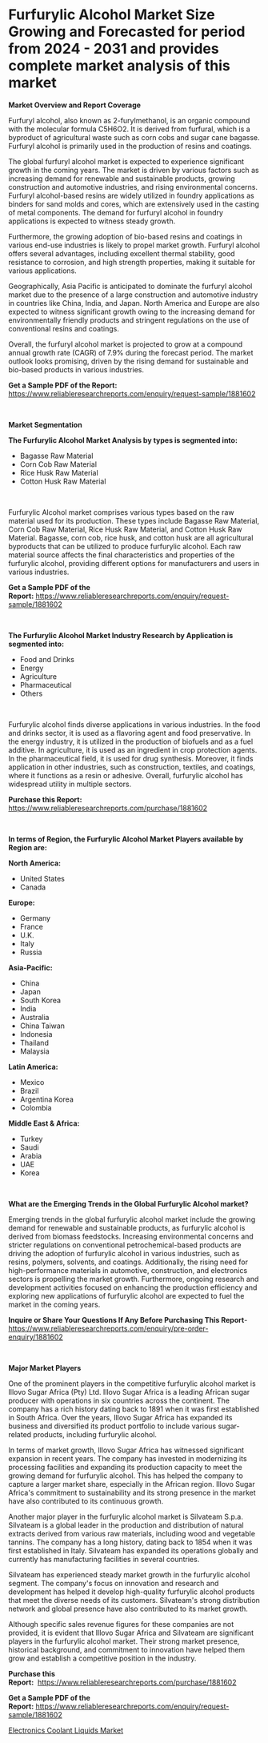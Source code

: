 <p><h1>Furfurylic Alcohol Market Size Growing and Forecasted for period from 2024 - 2031 and provides complete market analysis of this market</h1></p><p><strong>Market Overview and Report Coverage</strong></p>
<p><p>Furfuryl alcohol, also known as 2-furylmethanol, is an organic compound with the molecular formula C5H6O2. It is derived from furfural, which is a byproduct of agricultural waste such as corn cobs and sugar cane bagasse. Furfuryl alcohol is primarily used in the production of resins and coatings.</p><p>The global furfuryl alcohol market is expected to experience significant growth in the coming years. The market is driven by various factors such as increasing demand for renewable and sustainable products, growing construction and automotive industries, and rising environmental concerns. Furfuryl alcohol-based resins are widely utilized in foundry applications as binders for sand molds and cores, which are extensively used in the casting of metal components. The demand for furfuryl alcohol in foundry applications is expected to witness steady growth.</p><p>Furthermore, the growing adoption of bio-based resins and coatings in various end-use industries is likely to propel market growth. Furfuryl alcohol offers several advantages, including excellent thermal stability, good resistance to corrosion, and high strength properties, making it suitable for various applications.</p><p>Geographically, Asia Pacific is anticipated to dominate the furfuryl alcohol market due to the presence of a large construction and automotive industry in countries like China, India, and Japan. North America and Europe are also expected to witness significant growth owing to the increasing demand for environmentally friendly products and stringent regulations on the use of conventional resins and coatings.</p><p>Overall, the furfuryl alcohol market is projected to grow at a compound annual growth rate (CAGR) of 7.9% during the forecast period. The market outlook looks promising, driven by the rising demand for sustainable and bio-based products in various industries.</p></p>
<p><strong>Get a Sample PDF of the Report:</strong> <a href="https://www.reliableresearchreports.com/enquiry/request-sample/1881602">https://www.reliableresearchreports.com/enquiry/request-sample/1881602</a></p>
<p>&nbsp;</p>
<p><strong>Market Segmentation</strong></p>
<p><strong>The Furfurylic Alcohol Market Analysis by types is segmented into:</strong></p>
<p><ul><li>Bagasse Raw Material</li><li>Corn Cob Raw Material</li><li>Rice Husk Raw Material</li><li>Cotton Husk Raw Material</li></ul></p>
<p>&nbsp;</p>
<p><p>Furfurylic Alcohol market comprises various types based on the raw material used for its production. These types include Bagasse Raw Material, Corn Cob Raw Material, Rice Husk Raw Material, and Cotton Husk Raw Material. Bagasse, corn cob, rice husk, and cotton husk are all agricultural byproducts that can be utilized to produce furfurylic alcohol. Each raw material source affects the final characteristics and properties of the furfurylic alcohol, providing different options for manufacturers and users in various industries.</p></p>
<p><strong>Get a Sample PDF of the Report:</strong>&nbsp;<a href="https://www.reliableresearchreports.com/enquiry/request-sample/1881602">https://www.reliableresearchreports.com/enquiry/request-sample/1881602</a></p>
<p>&nbsp;</p>
<p><strong>The Furfurylic Alcohol Market Industry Research by Application is segmented into:</strong></p>
<p><ul><li>Food and Drinks</li><li>Energy</li><li>Agriculture</li><li>Pharmaceutical</li><li>Others</li></ul></p>
<p>&nbsp;</p>
<p><p>Furfurylic alcohol finds diverse applications in various industries. In the food and drinks sector, it is used as a flavoring agent and food preservative. In the energy industry, it is utilized in the production of biofuels and as a fuel additive. In agriculture, it is used as an ingredient in crop protection agents. In the pharmaceutical field, it is used for drug synthesis. Moreover, it finds application in other industries, such as construction, textiles, and coatings, where it functions as a resin or adhesive. Overall, furfurylic alcohol has widespread utility in multiple sectors.</p></p>
<p><strong>Purchase this Report:</strong>&nbsp; <a href="https://www.reliableresearchreports.com/purchase/1881602">https://www.reliableresearchreports.com/purchase/1881602</a></p>
<p>&nbsp;</p>
<p><strong>In terms of Region, the Furfurylic Alcohol Market Players available by Region are:</strong></p>
<p>
    <p> <strong> North America: </strong>
        <ul>
            <li>United States</li>
            <li>Canada</li>
        </ul>
        </p> 
    <p> <strong> Europe: </strong>
        <ul>
            <li>Germany</li>
            <li>France</li>
            <li>U.K.</li>
            <li>Italy</li>
            <li>Russia</li>
        </ul>
        </p> 
    <p> <strong> Asia-Pacific: </strong>
        <ul>
            <li>China</li>
            <li>Japan</li>
            <li>South Korea</li>
            <li>India</li>
            <li>Australia</li>
            <li>China Taiwan</li>
            <li>Indonesia</li>
            <li>Thailand</li>
            <li>Malaysia</li>
        </ul>
        </p> 
    <p> <strong> Latin America: </strong>
        <ul>
            <li>Mexico</li>
            <li>Brazil</li>
            <li>Argentina Korea</li>
            <li>Colombia</li>
        </ul>
        </p> 
    <p> <strong> Middle East & Africa: </strong>
        <ul>
            <li>Turkey</li>
            <li>Saudi</li>
            <li>Arabia</li>
            <li>UAE</li>
            <li>Korea</li>
        </ul>
    </p>
    </p>
<p>&nbsp;</p>
<p><strong>What are the Emerging Trends in the Global Furfurylic Alcohol market?</strong></p>
<p><p>Emerging trends in the global furfurylic alcohol market include the growing demand for renewable and sustainable products, as furfurylic alcohol is derived from biomass feedstocks. Increasing environmental concerns and stricter regulations on conventional petrochemical-based products are driving the adoption of furfurylic alcohol in various industries, such as resins, polymers, solvents, and coatings. Additionally, the rising need for high-performance materials in automotive, construction, and electronics sectors is propelling the market growth. Furthermore, ongoing research and development activities focused on enhancing the production efficiency and exploring new applications of furfurylic alcohol are expected to fuel the market in the coming years.</p></p>
<p><strong>Inquire or Share Your Questions If Any Before Purchasing This Report</strong>- <a href="https://www.reliableresearchreports.com/enquiry/pre-order-enquiry/1881602">https://www.reliableresearchreports.com/enquiry/pre-order-enquiry/1881602</a></p>
<p>&nbsp;</p>
<p><strong>Major Market Players</strong></p>
<p><p>One of the prominent players in the competitive furfurylic alcohol market is Illovo Sugar Africa (Pty) Ltd. Illovo Sugar Africa is a leading African sugar producer with operations in six countries across the continent. The company has a rich history dating back to 1891 when it was first established in South Africa. Over the years, Illovo Sugar Africa has expanded its business and diversified its product portfolio to include various sugar-related products, including furfurylic alcohol.</p><p>In terms of market growth, Illovo Sugar Africa has witnessed significant expansion in recent years. The company has invested in modernizing its processing facilities and expanding its production capacity to meet the growing demand for furfurylic alcohol. This has helped the company to capture a larger market share, especially in the African region. Illovo Sugar Africa's commitment to sustainability and its strong presence in the market have also contributed to its continuous growth.</p><p>Another major player in the furfurylic alcohol market is Silvateam S.p.a. Silvateam is a global leader in the production and distribution of natural extracts derived from various raw materials, including wood and vegetable tannins. The company has a long history, dating back to 1854 when it was first established in Italy. Silvateam has expanded its operations globally and currently has manufacturing facilities in several countries.</p><p>Silvateam has experienced steady market growth in the furfurylic alcohol segment. The company's focus on innovation and research and development has helped it develop high-quality furfurylic alcohol products that meet the diverse needs of its customers. Silvateam's strong distribution network and global presence have also contributed to its market growth.</p><p>Although specific sales revenue figures for these companies are not provided, it is evident that Illovo Sugar Africa and Silvateam are significant players in the furfurylic alcohol market. Their strong market presence, historical background, and commitment to innovation have helped them grow and establish a competitive position in the industry.</p></p>
<p><strong>Purchase this Report:</strong>&nbsp;&nbsp;<a href="https://www.reliableresearchreports.com/purchase/1881602">https://www.reliableresearchreports.com/purchase/1881602</a></p>
<p></p>
<p><strong>Get a Sample PDF of the Report:</strong>&nbsp;<a href="https://www.reliableresearchreports.com/enquiry/request-sample/1881602">https://www.reliableresearchreports.com/enquiry/request-sample/1881602</a></p>
<p><p><a href="https://github.com/CliffMedina6/Market-Research-Report-List-2/blob/main/electronics-coolant-liquids-market.md">Electronics Coolant Liquids Market</a></p></p>